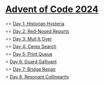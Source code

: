 # [Advent of Code 2024](https://adventofcode.com/2024)

⭐⭐ [Day 1: Historian Hysteria](https://adventofcode.com/2024/day/1)  
⭐⭐ [Day 2: Red-Nosed Reports](https://adventofcode.com/2024/day/2)  
⭐⭐ [Day 3: Mull It Over](https://adventofcode.com/2024/day/3)  
⭐⭐ [Day 4: Ceres Search](https://adventofcode.com/2024/day/4)  
⭐⭐ [Day 5: Print Queue](https://adventofcode.com/2024/day/5)  
⭐ [Day 6: Guard Gallivant](https://adventofcode.com/2024/day/6)  
⭐⭐ [Day 7: Bridge Repair](https://adventofcode.com/2024/day/7)  
⭐ [Day 8: Resonant Collinearity](https://adventofcode.com/2024/day/8)  
